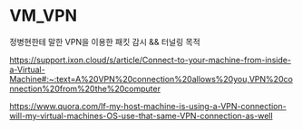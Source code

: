 # VM_VPN
정병현한테 말한 VPN을 이용한 패킷 감시 &amp;&amp; 터널링 목적

https://support.ixon.cloud/s/article/Connect-to-your-machine-from-inside-a-Virtual-Machine#:~:text=A%20VPN%20connection%20allows%20you,VPN%20connection%20from%20the%20computer

https://www.quora.com/If-my-host-machine-is-using-a-VPN-connection-will-my-virtual-machines-OS-use-that-same-VPN-connection-as-well

